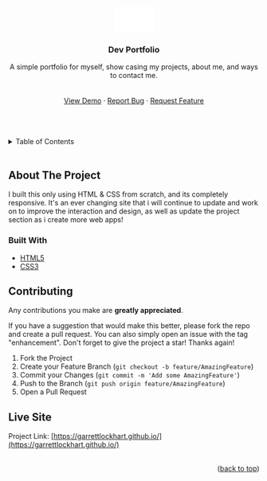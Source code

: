 <div id="top"></div>
<!--
*** Thanks for checking out the Best-README-Template. If you have a suggestion
*** that would make this better, please fork the repo and create a pull request
*** or simply open an issue with the tag "enhancement".
*** Don't forget to give the project a star!
*** Thanks again! Now go create something AMAZING! :D
-->

<!-- PROJECT LOGO -->
<br />
<div align="center">
  <a href="https://github.com/GarrettLockhart/GarrettLockhart.github.io">
    <img src="./images/logorec.png" alt="Logo" width="80">
  </a>

<h3 align="center">Dev Portfolio</h3>

  <p align="center">
    A simple portfolio for myself, show casing my projects, about me, and ways to contact me.
    <br />
    <br />
    <br />
    <a href="https://garrettlockhart.github.io/">View Demo</a>
    ·
    <a href="https://github.com/GarrettLockhart/GarrettLockhart.github.io/issues">Report Bug</a>
    ·
    <a href="https://github.com/GarrettLockhart/GarrettLockhart.github.io/issues">Request Feature</a>
  </p>
</div>
<br />
<br />
<br />

<!-- TABLE OF CONTENTS -->
<details>
  <summary>Table of Contents</summary>
  <ol>
    <li>
      <a href="#about-the-project">About The Project</a>
        <li><a href="#built-with">Built With</a></li>
    </li>
    <li><a href="#live-site">Live Site</a></li>
  </ol>
</details>
<br />

<!-- ABOUT THE PROJECT -->

## About The Project

I built this only using HTML & CSS from scratch, and its completely responsive. It's an ever changing site that i will continue to update and work on to improve the interaction and design, as well as update the project section as i create more web apps!

### Built With

- [HTML5](https://developer.mozilla.org/en-US/docs/Web/HTML)
- [CSS3](https://developer.mozilla.org/en-US/docs/Web/CSS)

<!-- CONTRIBUTING -->

## Contributing

Any contributions you make are **greatly appreciated**.

If you have a suggestion that would make this better, please fork the repo and create a pull request. You can also simply open an issue with the tag "enhancement".
Don't forget to give the project a star! Thanks again!

1. Fork the Project
2. Create your Feature Branch (`git checkout -b feature/AmazingFeature`)
3. Commit your Changes (`git commit -m 'Add some AmazingFeature'`)
4. Push to the Branch (`git push origin feature/AmazingFeature`)
5. Open a Pull Request

<!-- CONTACT -->

## Live Site

Project Link: [https://garrettlockhart.github.io/](https://garrettlockhart.github.io/)
<br />
<br />

<p align="right">(<a href="#top">back to top</a>)</p>
